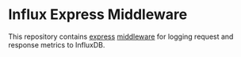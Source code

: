 # Influx Express Middleware

This repository contains [express](https://expressjs.com/) [middleware](https://expressjs.com/en/guide/writing-middleware.html) for logging request and response metrics to InfluxDB.